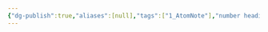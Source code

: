```yaml
---
{"dg-publish":true,"aliases":[null],"tags":["1_AtomNote"],"number headings":"auto, first-level 1, max 6, A.1.","Created-Date":"2024-03-12 17:26:32","Modified-Date":"2024-04-18 11:53:15","permalink":"/A01_Lessons/Ac04_信号与系统/拉普拉斯变换/","dgPassFrontmatter":true}
---
```






